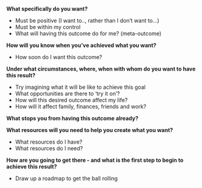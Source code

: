 <!-- TITLE: Outcome framing -->

**What specifically do you want?**
* Must be positive (I want to.., rather than I don’t want to...)
* Must be within my control
* What will having this outcome do for me? (meta-outcome)

**How will you know when you’ve achieved what you want?**
* How soon do I want this outcome?

**Under what circumstances, where, when with whom do you want to have this result?**
* Try imagining what it will be like to achieve this goal
* What opportunities are there to ‘try it on’?
* How will this desired outcome affect my life?
* How will it affect family, finances, friends and work?

**What stops you from having this outcome already?**

**What resources will you need to help you create what you want?**
* What resources do I have?
* What resources do I need?

**How are you going to get there - and what is the first step to begin to achieve this result?**
* Draw up a roadmap to get the ball rolling
